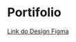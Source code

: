# Portifolio

[Link do Design Figma](https://www.figma.com/proto/i0nn5Yb8qeqM8tD5basxH4?node-id=0-1&t=Dqjs3BXqkJutUWrO-6)
